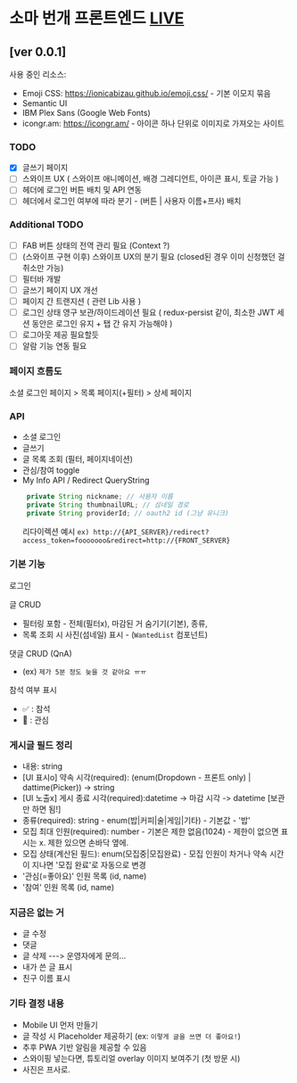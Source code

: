 # 소마 번개 프론트엔드 [LIVE](https://unique-tartufo-15163a.netlify.app/)

## [ver 0.0.1]

사용 중인 리소스:

- Emoji CSS: https://ionicabizau.github.io/emoji.css/ - 기본 이모지 묶음
- Semantic UI
- IBM Plex Sans (Google Web Fonts)
- icongr.am: https://icongr.am/ - 아이콘 하나 단위로 이미지로 가져오는 사이트

### TODO

- [x] 글쓰기 페이지
- [ ] 스와이프 UX ( 스와이프 애니메이션, 배경 그레디언트, 아이콘 표시, 토글 가능 )
- [ ] 헤더에 로그인 버튼 배치 및 API 연동
- [ ] 헤더에서 로그인 여부에 따라 분기 - (버튼 | 사용자 이름+프사) 배치

### Additional TODO

- [ ] FAB 버튼 상태의 전역 관리 필요 (Context ?)
- [ ] (스와이프 구현 이후) 스와이프 UX의 분기 필요 (closed된 경우 이미 신청했던 걸 취소만 가능)
- [ ] 필터바 개발
- [ ] 글쓰기 페이지 UX 개선
- [ ] 페이지 간 트랜지션 ( 관련 Lib 사용 )
- [ ] 로그인 상태 영구 보관/하이드레이션 필요 ( redux-persist 같이, 최소한 JWT 세션 동안은 로그인 유지 + 탭 간 유지 가능해야 )
- [ ] 로그아웃 제공 필요할듯 
- [ ] 알람 기능 연동 필요

### 페이지 흐름도

소셜 로그인 페이지 > 목록 페이지(+필터) > 상세 페이지

### API

- 소셜 로그인
- 글쓰기
- 글 목록 조회 (필터, 페이지네이션)
- 관심/참여 toggle
- My Info API / Redirect QueryString
  ```java
   private String nickname; // 사용자 이름
   private String thumbnailURL; // 섬네일 경로
   private String providerId; // oauth2 id (그냥 유니크)
  ```
  리다이렉션 예시
  `ex) http://{API_SERVER}/redirect?access_token=fooooooo&redirect=http://{FRONT_SERVER}`

### 기본 기능

로그인

글 CRUD

- 필터링 포함 - 전체(필터x), 마감된 거 숨기기(기본), 종류,
- 목록 조회 시 사진(섬네일) 표시 - (`WantedList` 컴포넌트)

댓글 CRUD (QnA)

- (ex) `제가 5분 정도 늦을 것 같아요 ㅠㅠ`

참석 여부 표시

- :white_check_mark: : 참석
- :eyes: : 관심

### 게시글 필드 정리

- 내용: string
- [UI 표시o] 약속 시각(required): (enum(Dropdown - 프론트 only) | dattime(Picker)) -> string
- [UI 노출x] 게시 종료 시각(required):datetime -> 마감 시각 -> datetime [보관만 하면 됨!]
- 종류(required): string - enum(밥|커피|술|게임|기타) - 기본값 - '밥'
- 모집 최대 인원(required): number - 기본은 제한 없음(1024) - 제한이 없으면 표시는 x. 제한 있으면 손바닥 옆에.
- 모집 상태(계산된 필드): enum(모집중|모집완료) - 모집 인원이 차거나 약속 시간이 지나면 '모집 완료'로 자동으로 변경
- '관심(=좋아요)' 인원 목록 (id, name)
- '참여' 인원 목록 (id, name)

### 지금은 없는 거

- 글 수정
- 댓글
- 글 삭제 ---> 운영자에게 문의...
- 내가 쓴 글 표시
- 친구 이름 표시

### 기타 결정 내용

- Mobile UI 먼저 만들기
- 글 작성 시 Placeholder 제공하기 (ex: `이렇게 글을 쓰면 더 좋아요!`)
- 추후 PWA 기반 알림을 제공할 수 있음
- 스와이핑 넣는다면, 튜토리얼 overlay 이미지 보여주기 (첫 방문 시)
- 사진은 프사로.
